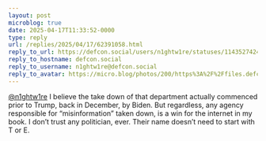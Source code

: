 ```yaml
---
layout: post
microblog: true
date: 2025-04-17T11:33:52-0000
type: reply
url: /replies/2025/04/17/62391058.html
reply_to_url: https://defcon.social/users/n1ghtw1re/statuses/114352742427094068
reply_to_hostname: defcon.social
reply_to_username: n1ghtw1re@defcon.social
reply_to_avatar: https://micro.blog/photos/200/https%3A%2F%2Ffiles.defcon.social%2Fdcsocial-s3%2Faccounts%2Favatars%2F113%2F779%2F505%2F880%2F314%2F252%2Foriginal%2F13af1d4812b3e4b3.jpeg
---
```

<p><span class="h-card"><a href="https://micro.blog/n1ghtw1re@defcon.social" class="u-url mention">@n1ghtw1re</a></span> I believe the take down of that department actually commenced prior to Trump, back in December, by Biden. But regardless, any agency responsible for “misinformation” taken down, is a win for the internet in my book. I don’t trust any politician, ever. Their name doesn’t need to start with T or E.</p>
